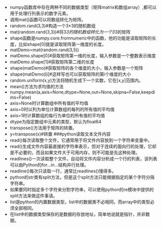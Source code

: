 - numpy函数库中存在两种不同的数据类型（矩阵matrix和数组array）,都可以用于处理行列表示的数字元素。
- 调用mat()函数可以将数组转化为矩阵。
- random.rand(3,3)#构造一个3*3的随机数组
- mat(random.rand(3,3))#将3*3的随机数组转化为一个3*3的矩阵
- shape函数是numpy.core.fromnumeric中的函数，他的功能是读取矩阵的长度，比如shape[0]就是读取矩阵第一维度的长度。
- matDemo=mat(random.rand(3,5))
- matDemo.shape[0]#获取矩阵第一维的长度，输入参数是一个整数表示维度
- matDemo.shape[1]#获取矩阵第二维的长度
- shape(matDemo)#获取矩阵的各个维度的大小，输入参数是一个矩阵
- shape(matDemo)[i]#这样写也可以获取矩阵的第i个维度的大小
- random.uniform(x,y)方法将随机生成下一个实数，它在[x,y]范围内。
- mean()方法为求均值的方法
- numpy.mean(a,axis=None,dtype=None,out=None,skipna=False,keepdims=False)
- axis=None时计算数组中所有值的平均值
- axis=0时以列为单位计算数组的每列的所有值的平均值
- axis=1时计算数组的每行为单位的所有值的平均值
- dtype为指定数组中元素的类型，默认为float64
- transpose()方法用于矩阵的转置。
- y=transpose(x)#转置
###python读取文本文件内容
- read()每次读取整个文件，它通常用于将文件内容放到一个字符串变量中。
- read()生成文件内容最直接的字符串表示，但对于连续的面向行的处理，它却是不必要的，而且如果文件大于可用内存，则不可能是先这种处理。
- readlines()一次读取整个文件，自动将文件内容分析成一个行的列表，该列表可以由Python的for...in...结构并行处理。
- readline()每次只读取一行，通常比readlines()慢得多。
- python的str类有split方法，但是这个split方法只能根据指定的某个字符分隔字符串。
- 如果要同时指定多个字符来分割字符串，可以使用python的re模块中提供的split方法来做这件事请。
- list是python的内置数据类型，list中的数据类不必相同，而array中的类型必须全部相同。
- 在list中的数据类型保存的是数据的存放地址，简单地说就是指针，并非数据。